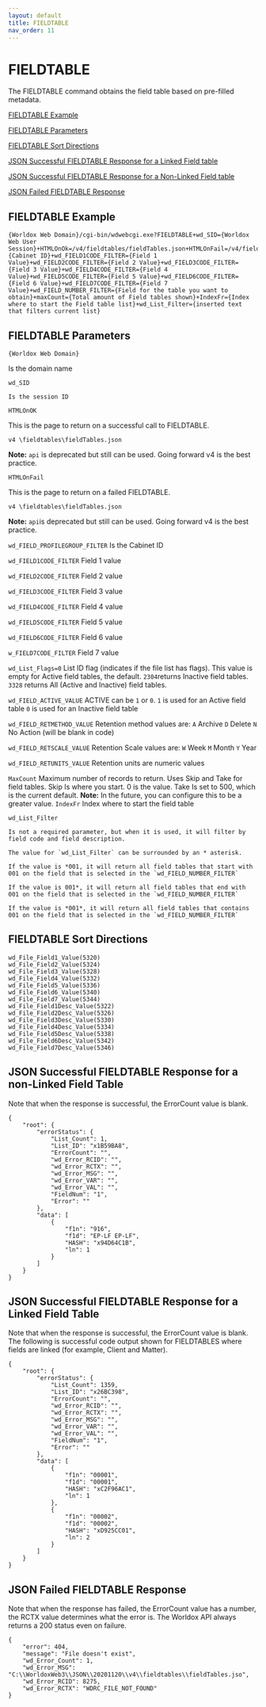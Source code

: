 ```yaml
---
layout: default
title: FIELDTABLE
nav_order: 11
---
```


# FIELDTABLE
The FIELDTABLE command obtains the field table based on pre-filled metadata.

[FIELDTABLE Example](#fieldtable-example)

[FIELDTABLE Parameters](#fieldtable-parameters)

[FIELDTABLE Sort Directions](#fieldtable-sort-directions)

[JSON Successful FIELDTABLE Response for a Linked Field table](#json-successful-fieldtable-response-for-a-linked-field-table)

[JSON Successful FIELDTABLE Response for a Non-Linked Field table](#json-successful-fieldtable-response-for-a-non-linked-field-table)

[JSON Failed FIELDTABLE Response](#json-failed-fieldtable-response)

## FIELDTABLE Example
```
{Worldox Web Domain}/cgi-bin/wdwebcgi.exe?FIELDTABLE+wd_SID={Worldox Web User Session}+HTMLOnOk=/v4/fieldtables/fieldTables.json+HTMLOnFail=/v4/fieldtables/fieldTables.json+wd_FIELD_PROFILEGROUP_FILTER={Cabinet ID}+wd_FIELD1CODE_FILTER={Field 1 Value}+wd_FIELD2CODE_FILTER={Field 2 Value}+wd_FIELD3CODE_FILTER={Field 3 Value}+wd_FIELD4CODE_FILTER={Field 4 Value}+wd_FIELD5CODE_FILTER={Field 5 Value}+wd_FIELD6CODE_FILTER={Field 6 Value}+wd_FIELD7CODE_FILTER={Field 7 Value}+wd_FIELD_NUMBER_FILTER={Field for the table you want to obtain}+maxCount={Total amount of Field tables shown}+IndexFr={Index where to start the Field table list}+wd_List_Filter={inserted text that filters current list}
```

## FIELDTABLE Parameters
`{Worldox Web Domain}`

Is the domain name

`wd_SID`

	Is the session ID

`HTMLOnOK`

This is the page to return on a successful call to FIELDTABLE.

`v4 \fieldtables\fieldTables.json`

**Note:** `api` is deprecated but still can be used. Going forward v4 is the best practice.

`HTMLOnFail`

This is the page to return on a failed FIELDTABLE.

`v4 \fieldtables\fieldTables.json`

**Note:** `api`is deprecated but still can be used. Going forward v4 is the best practice.

`wd_FIELD_PROFILEGROUP_FILTER`
	Is the Cabinet ID

`wd_FIELD1CODE_FILTER`
	Field 1 value

`wd_FIELD2CODE_FILTER`
	Field 2 value

`wd_FIELD3CODE_FILTER`
	Field 3 value

`wd_FIELD4CODE_FILTER`
	Field 4 value

`wd_FIELD5CODE_FILTER`
	Field 5 value

`wd_FIELD6CODE_FILTER`
	Field 6 value

`w_FIELD7CODE_FILTER`
	Field 7 value

`wd_List_Flags=0`
	List ID flag (indicates if the file list has flags). This value is empty for Active field tables, the default.
	`2304`returns Inactive field tables.
	`3328` returns All (Active and Inactive) field tables.

`wd_FIELD_ACTIVE_VALUE`
	ACTIVE can be `1` or `0`.
	`1` is used for an Active field table
	`0` is used for an Inactive field table

`wd_FIELD_RETMETHOD_VALUE` 
Retention method values are:
		`A` Archive
		`D` Delete
		`N` No Action (will be blank in code)

`wd_FIELD_RETSCALE_VALUE`
	Retention Scale values are:
	`W` Week
	`M` Month
	`Y` Year

`wd_FIELD_RETUNITS_VALUE`
	Retention units are numeric values

`MaxCount`
	Maximum number of records to return. Uses Skip and Take for field tables. Skip Is where you start. 0 is the value. Take Is set to 500, which is the current default. **Note:** In the future, you can configure this to be a greater value. 
`IndexFr`
	Index where to start the field table

`wd_List_Filter`

	Is not a required parameter, but when it is used, it will filter by field code and field description.
	
	The value for `wd_List_Filter` can be surrounded by an * asterisk.
		
	If the value is *001, it will return all field tables that start with 001 on the field that is selected in the `wd_FIELD_NUMBER_FILTER`
	
	If the value is 001*, it will return all field tables that end with 001 on the field that is selected in the `wd_FIELD_NUMBER_FILTER`
	
	If the value is *001*, it will return all field tables that contains 001 on the field that is selected in the `wd_FIELD_NUMBER_FILTER`

## FIELDTABLE Sort Directions
```
wd_File_Field1_Value(5320)
wd_File_Field2_Value(5324)
wd_File_Field3_Value(5328)
wd_File_Field4_Value(5332)
wd_File_Field5_Value(5336)
wd_File_Field6_Value(5340)
wd_File_Field7_Value(5344)
wd_File_Field1Desc_Value(5322)
wd_File_Field2Desc_Value(5326)
wd_File_Field3Desc_Value(5330)
wd_File_Field4Desc_Value(5334)
wd_File_Field5Desc_Value(5338)
wd_File_Field6Desc_Value(5342)
wd_File_Field7Desc_Value(5346)
```

## JSON Successful FIELDTABLE Response for a non-Linked Field Table 

Note that when the response is successful, the ErrorCount value is blank. 

```
{
    "root": {
        "errorStatus": {
            "List_Count": 1,
            "List_ID": "x1B59BA8",
            "ErrorCount": "",
            "wd_Error_RCID": "",
            "wd_Error_RCTX": "",
            "wd_Error_MSG": "",
            "wd_Error_VAR": "",
            "wd_Error_VAL": "",
            "FieldNum": "1",
            "Error": ""
        },
        "data": [
            {
                "f1n": "916",
                "f1d": "EP-LF EP-LF",
                "HASH": "x94D64C1B",
                "ln": 1
            }
        ]
    }
}
```

## JSON Successful FIELDTABLE Response for a Linked Field Table

Note that when the response is successful, the ErrorCount value is blank. 
The following is successful code output shown for FIELDTABLES where fields are linked (for example, Client and Matter). 

```
{
    "root": {
        "errorStatus": {
            "List_Count": 1359,
            "List_ID": "x26BC398",
            "ErrorCount": "",
            "wd_Error_RCID": "",
            "wd_Error_RCTX": "",
            "wd_Error_MSG": "",
            "wd_Error_VAR": "",
            "wd_Error_VAL": "",
            "FieldNum": "1",
            "Error": ""
        },
        "data": [
            {
                "f1n": "00001",
                "f1d": "00001",
                "HASH": "xC2F96AC1",
                "ln": 1
            },
            {
                "f1n": "00002",
                "f1d": "00002",
                "HASH": "xD925CC01",
                "ln": 2
            }
        ]
    }
}
```
## JSON Failed FIELDTABLE Response

Note that when the response has failed, the ErrorCount value has a number, the RCTX value determines what the error is. The Worldox API always returns a 200 status even on failure.  

```
{
    "error": 404,
    "message": "File doesn't exist",
    "wd_Error_Count": 1,
    "wd_Error_MSG": "C:\\WorldoxWeb3\\JSON\\20201120\\v4\\fieldtables\\fieldTables.jso",
    "wd_Error_RCID": 8275,
    "wd_Error_RCTX": "WDRC_FILE_NOT_FOUND"
}
```
